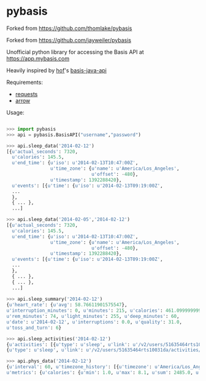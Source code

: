 pybasis
=======

Forked from https://github.com/thomlake/pybasis

Forked from https://github.com/jayweiler/pybasis

Unofficial python library for accessing the Basis API at https://app.mybasis.com

Heavily inspired by [hof](https://github.com/hof)'s [basis-java-api](https://github.com/hof/basis-java-api)

Requirements: 

- [requests](http://requests.readthedocs.org/en/latest/)
- [arrow](http://crsmithdev.com/arrow/)

Usage:

```python

>>> import pybasis
>>> api = pybasis.BasisAPI("username","password")

>>> api.sleep_data('2014-02-12')
[{u'actual_seconds': 7320,
  u'calories': 145.5,
  u'end_time': {u'iso': u'2014-02-13T10:47:00Z',
                u'time_zone': {u'name': u'America/Los_Angeles',
                               u'offset': -480},
                u'timestamp': 1392288420},
  u'events': [{u'time': {u'iso': u'2014-02-13T09:19:00Z',
  ...
  },
  { ... },
  ...]

>>> api.sleep_data('2014-02-05','2014-02-12')
[{u'actual_seconds': 7320,
  u'calories': 145.5,
  u'end_time': {u'iso': u'2014-02-13T10:47:00Z',
                u'time_zone': {u'name': u'America/Los_Angeles',
                               u'offset': -480},
                u'timestamp': 1392288420},
  u'events': [{u'time': {u'iso': u'2014-02-13T09:19:00Z',
  ...
  },
  { ... },
  { ... },
  ...]
  
>>> api.sleep_summary('2014-02-12')
{u'heart_rate': {u'avg': 58.76611901575547}, 
u'interruption_minutes': 0, u'minutes': 215, u'calories': 461.09999999999997, 
u'rem_minutes': 74, u'light_minutes': 255, u'deep_minutes': 60, 
u'date': u'2014-02-12', u'interruptions': 0.0, u'quality': 31.0, 
u'toss_and_turn': 6}

>>> api.sleep_activities('2014-02-12')
{u'activities': [{u'type': u'sleep', u'link': u'/v2/users/51635464rts10031da/activities/52fe5050ee8f134da5914f65'}, 
{u'type': u'sleep', u'link': u'/v2/users/51635464rts10031da/activities/52fe5050ee8f134da5914f67'}]}

>>> api.phys_data('2014-02-12')
{u'interval': 60, u'timezone_history': [{u'timezone': u'America/Los_Angeles', u'offset': -8.0, u'start': 1392192000}],
u'metrics': {u'calories': {u'min': 1.0, u'max': 8.1, u'sum': 2485.0, u'summary': ...}


```
